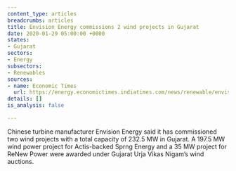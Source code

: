 ```yaml
---
content_type: articles
breadcrumbs: articles
title: Envision Energy commissions 2 wind projects in Gujarat
date: 2020-01-29 05:00:00 +0000
states:
- Gujarat
sectors:
- Energy
subsectors:
- Renewables
sources:
- name: Economic Times
  url: https://energy.economictimes.indiatimes.com/news/renewable/envision-energy-commissions-2-wind-projects-in-gujarat/73575457
details: []
is_analysis: false

---
```

Chinese turbine manufacturer Envision Energy said it has commissioned two wind projects with a total capacity of 232.5 MW in Gujarat. A 197.5 MW wind power project for Actis-backed Sprng Energy and a 35 MW project for ReNew Power were awarded under Gujarat Urja Vikas Nigam’s wind auctions.